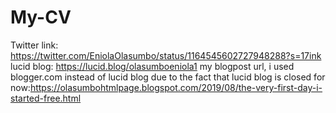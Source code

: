 # My-CV
Twitter link: https://twitter.com/EniolaOlasumbo/status/1164545602727948288?s=17ink 
lucid blog: https://lucid.blog/olasumboeniola1
my blogpost url, i used blogger.com instead of lucid blog due to the fact that lucid blog is closed for now:https://olasumbohtmlpage.blogspot.com/2019/08/the-very-first-day-i-started-free.html
